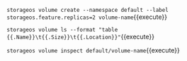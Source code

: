`storageos volume create --namespace default --label storageos.feature.replicas=2 volume-name`{{execute}}

`storageos volume ls --format "table {{.Name}}\t{{.Size}}\t{{.Location}}"`{{execute}}

`storageos volume inspect default/volume-name`{{execute}}

